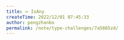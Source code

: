 ```yaml
---
title: ➖ IsAny
createTime: 2022/12/01 07:45:33
author: pengzhanbo
permalink: /note/type-challenges/7a5865zd/
---
```

